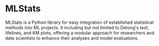 # MLStats
MLStats is a Python library for easy integration of established statistical methods into ML projects. It including but not limited to Delong's test, lifelines, and KM plots, offering a modular approach for researchers and data scientists to enhance their analyses and model evaluations.

